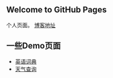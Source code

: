 ## Welcome to GitHub Pages

个人页面。
[博客地址](https://www.cnblogs.com/silvestris)

## 一些Demo页面

- [英语词典](tool-1.html)
- [天气查询](weather.html)

